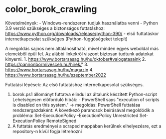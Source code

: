# color_borok_crawling
Követelmények:
	- Windows-rendszeren tudjuk használatba venni
	- Python 3.9 verzió szükséges a biztonságos futtatáshoz: https://www.python.org/downloads/release/python-390/
	- első futtatáskor internetkapcsolat szükséges (Python-függőségeket telepít)

A megoldás sajnos nem általánosítható, mivel minden egyes weboldal más elemekből épül fel.
Az alábbi linkekről viszont biztosan tudtunk adatokat kinyerni.
	1. https://www.bortarsasag.hu/hu/oktober#valogatasaink
	2. https://pannonbormivesceh.hu/hirek/'
	3. https://www.bortarsasag.hu/hu/magazin
	4. https://www.bortarsasag.hu/hu/szeptember2022

Futtatási lépések:
Az első futtatáshoz internetkapcsolat szükséges.
1. borok.ps1 állományt futtatva elindul az általunk készített Python-script
	Lehetségesen előforduló hibák: 
		- PowerShell says "execution of scripts is disabled on this system." 
			-> megoldás: PowerShell futtatása rendszergazdaként: 
			A következő parancsok beírásával megoldódik a probléma:
				Set-ExecutionPolicy -ExecutionPolicy Unrestricted 
				Set-ExecutionPolicy RemoteSigned
2. A futtatás eredményei a scraped mappában kerülnek elhelyezésre, ezt a repository-n kívül fogja létrehozni